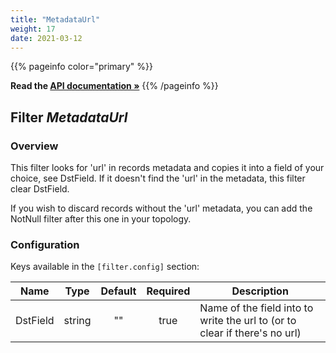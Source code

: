```yaml
---
title: "MetadataUrl"
weight: 17
date: 2021-03-12
---
```

{{% pageinfo color="primary" %}}

**Read the [API documentation &raquo;](https://pkg.go.dev/github.com/AdRoll/baker/filter#MetadataUrl)**
{{% /pageinfo %}}

## Filter *MetadataUrl*

### Overview

This filter looks for 'url' in records metadata and copies it into a field of your choice, see DstField.
If it doesn't find the 'url' in the metadata, this filter clear DstField.

If you wish to discard records without the 'url' metadata, you can add the NotNull filter after this one in your topology.


### Configuration

Keys available in the `[filter.config]` section:

|Name|Type|Default|Required|Description|
|----|:--:|:-----:|:------:|-----------|
| DstField| string| ""| true| Name of the field into to write the url to (or to clear if there's no url)|

